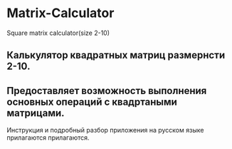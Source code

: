 # Matrix-Calculator
Square matrix calculator(size 2-10)

Калькулятор квадратных матриц размернсти 2-10.
---------------------------------------------------------------------------------
Предоставляет возможность выполнения основных операций с квадртаными матрицами.
---------------------------------------------------------------------------------
Инструкция и подробный разбор приложения на русском языке прилагаются прилагаются.
